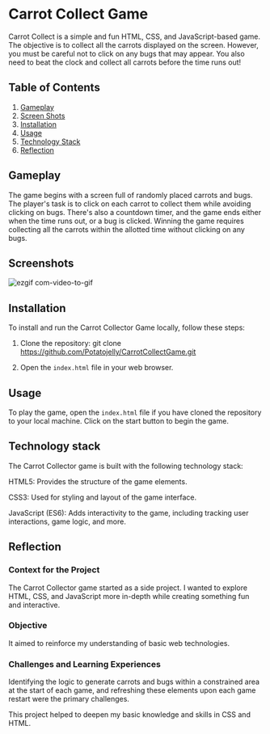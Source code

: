 # Carrot Collect Game

Carrot Collect is a simple and fun HTML, CSS, and JavaScript-based game. The objective is to collect all the carrots displayed on the screen. However, you must be careful not to click on any bugs that may appear. You also need to beat the clock and collect all carrots before the time runs out!

## Table of Contents

1. [Gameplay](#gameplay)
2. [Screen Shots](#screenshot)
3. [Installation](#installation)
4. [Usage](#usage)
5. [Technology Stack](#tech-stack)
6. [Reflection](#reflection)

## Gameplay <a name="gameplay"></a>

The game begins with a screen full of randomly placed carrots and bugs. The player's task is to click on each carrot to collect them while avoiding clicking on bugs. There's also a countdown timer, and the game ends either when the time runs out, or a bug is clicked. Winning the game requires collecting all the carrots within the allotted time without clicking on any bugs.

## Screenshots <a name="screenshot"></a>

![ezgif com-video-to-gif](https://github.com/Potatojelly/game/assets/108857524/f108010b-8124-4e4a-a4a0-51ec9602ece0)

## Installation <a name="installation"></a>

To install and run the Carrot Collector Game locally, follow these steps:

1. Clone the repository:
git clone https://github.com/Potatojelly/CarrotCollectGame.git

2. Open the `index.html` file in your web browser.

## Usage <a name="usage"></a>

To play the game, open the `index.html` file if you have cloned the repository to your local machine. Click on the start button to begin the game.

## Technology stack <a name="tech-stack"></a>
The Carrot Collector game is built with the following technology stack:

HTML5: Provides the structure of the game elements.

CSS3: Used for styling and layout of the game interface.

JavaScript (ES6): Adds interactivity to the game, including tracking user interactions, game logic, and more.

## Reflection <a name="reflection"></a>

### Context for the Project

The Carrot Collector game started as a side project. I wanted to explore HTML, CSS, and JavaScript more in-depth while creating something fun and interactive.

### Objective

It aimed to reinforce my understanding of basic web technologies.

### Challenges and Learning Experiences

Identifying the logic to generate carrots and bugs within a constrained area at the start of each game, and refreshing these elements upon each game restart were the primary challenges. 

This project helped to deepen my basic knowledge and skills in CSS and HTML.
